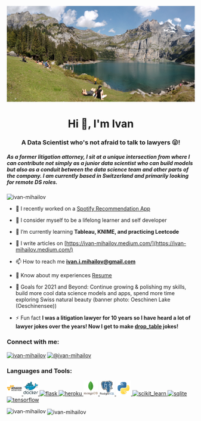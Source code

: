 ![This is my banner photo](https://github.com/ivan-mihailov/ivan-mihailov/blob/d69789be8191cbd4c201041b9d6d313af3295865/assets/Lake%20Oeschinen.jpg)

<h1 align="center">Hi 👋, I'm Ivan</h1>
<h3 align="center">A Data Scientist who's not afraid to talk to lawyers 😜!</h3>
<h5 aling="center">As a former litigation attorney, I sit at a unique intersection from where I can contribute not simply as a junior data scientist who can build models but also as a conduit between the data science team and other parts of the company. I am currently based in Switzerland and primarily looking for remote DS roles.</h5>

<p align="left"> <img src="https://komarev.com/ghpvc/?username=ivan-mihailov&label=Profile%20views&color=0e75b6&style=flat" alt="ivan-mihailov" /> </p>

- 🔭 I recently worked on a [Spotify Recommendation App](https://share.streamlit.io/galtman5/spotify-app/main/webapp.py)

- :brain: I consider myself to be a lifelong learner and self developer

- 🌱 I’m currently learning **Tableau, KNIME, and practicing Leetcode**

- 📝 I write articles on [https://ivan-mihailov.medium.com/](https://ivan-mihailov.medium.com/)

- 📫 How to reach me **ivan.i.mihailov@gmail.com**

- 📄 Know about my experiences [Resume](https://docs.google.com/document/d/1fJM3XPnpWI5-Ndu_woLYxRcvByLfOw3Ly6BhOkIcRbQ/edit?usp=sharing)

- :rocket: Goals for 2021 and Beyond: Continue growing & polishing my skills, build more cool data science models and apps, spend more time exploring Swiss natural beauty (banner photo: Oeschinen Lake (Oeschinensee))

- ⚡ Fun fact **I was a litigation lawyer for 10 years so I have heard a lot of lawyer jokes over the years! Now I get to make [drop_table](https://xkcd.com/327/) jokes!**

<h3 align="left">Connect with me:</h3>
<p align="left"> <a href="https://linkedin.com/in/ivan-mihailov" target="blank"><img align="center" src="https://raw.githubusercontent.com/rahuldkjain/github-profile-readme-generator/master/src/images/icons/Social/linked-in-alt.svg" alt="ivan-mihailov" height="30" width="40" /></a> <a href="https://medium.com/@ivan-mihailov" target="blank"><img align="center" src="https://raw.githubusercontent.com/rahuldkjain/github-profile-readme-generator/master/src/images/icons/Social/medium.svg" alt="@ivan-mihailov" height="30" width="40" /></a>
</p>

<h3 align="left">Languages and Tools:</h3>
<p align="left"> <a href="https://aws.amazon.com" target="_blank"> <img src="https://raw.githubusercontent.com/devicons/devicon/master/icons/amazonwebservices/amazonwebservices-original-wordmark.svg" alt="aws" width="40" height="40"/> </a>   <a href="https://www.docker.com/" target="_blank"> <img src="https://raw.githubusercontent.com/devicons/devicon/master/icons/docker/docker-original-wordmark.svg" alt="docker" width="40" height="40"/> </a> <a href="https://flask.palletsprojects.com/" target="_blank"> <img src="https://www.vectorlogo.zone/logos/pocoo_flask/pocoo_flask-icon.svg" alt="flask" width="40" height="40"/> </a> <a href="https://heroku.com" target="_blank"> <img src="https://www.vectorlogo.zone/logos/heroku/heroku-icon.svg" alt="heroku" width="40" height="40"/> </a> <a href="https://www.mongodb.com/" target="_blank"> <img src="https://raw.githubusercontent.com/devicons/devicon/master/icons/mongodb/mongodb-original-wordmark.svg" alt="mongodb" width="40" height="40"/> </a> <a href="https://www.postgresql.org" target="_blank"> <img src="https://raw.githubusercontent.com/devicons/devicon/master/icons/postgresql/postgresql-original-wordmark.svg" alt="postgresql" width="40" height="40"/> </a> <a href="https://www.python.org" target="_blank"> <img src="https://raw.githubusercontent.com/devicons/devicon/master/icons/python/python-original.svg" alt="python" width="40" height="40"/> </a> <a href="https://scikit-learn.org/" target="_blank"> <img src="https://upload.wikimedia.org/wikipedia/commons/0/05/Scikit_learn_logo_small.svg" alt="scikit_learn" width="40" height="40"/> </a> <a href="https://www.sqlite.org/" target="_blank"> <img src="https://www.vectorlogo.zone/logos/sqlite/sqlite-icon.svg" alt="sqlite" width="40" height="40"/> </a> <a href="https://www.tensorflow.org" target="_blank"> <img src="https://www.vectorlogo.zone/logos/tensorflow/tensorflow-icon.svg" alt="tensorflow" width="40" height="40"/> </a> </p>

<p><img align="left" src="https://github-readme-stats.vercel.app/api/top-langs?username=ivan-mihailov&show_icons=true&locale=en&layout=compact" alt="ivan-mihailov" /></p>

<p>&nbsp;<img align="center" src="https://github-readme-stats.vercel.app/api?username=ivan-mihailov&show_icons=true&locale=en" alt="ivan-mihailov" /></p>

